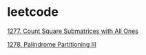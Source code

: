 # leetcode
[1277. Count Square Submatrices with All Ones](/leetcode/1277)

[1278. Palindrome Partitioning III](/leetcode/1278)
